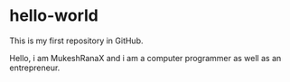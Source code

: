 # hello-world
This is my first repository in GitHub.

Hello, i am MukeshRanaX and i am a computer programmer as well as an entrepreneur.
